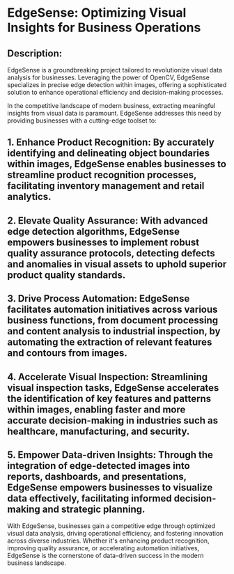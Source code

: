 # EdgeSense: Optimizing Visual Insights for Business Operations

## Description:
EdgeSense is a groundbreaking project tailored to revolutionize visual data analysis for businesses. Leveraging the power of OpenCV, EdgeSense specializes in precise edge detection within images, offering a sophisticated solution to enhance operational efficiency and decision-making processes.

In the competitive landscape of modern business, extracting meaningful insights from visual data is paramount. EdgeSense addresses this need by providing businesses with a cutting-edge toolset to:

## 1. Enhance Product Recognition: By accurately identifying and delineating object boundaries within images, EdgeSense enables businesses to streamline product recognition processes, facilitating inventory management and retail analytics.

## 2. Elevate Quality Assurance: With advanced edge detection algorithms, EdgeSense empowers businesses to implement robust quality assurance protocols, detecting defects and anomalies in visual assets to uphold superior product quality standards.

## 3. Drive Process Automation: EdgeSense facilitates automation initiatives across various business functions, from document processing and content analysis to industrial inspection, by automating the extraction of relevant features and contours from images.

## 4. Accelerate Visual Inspection: Streamlining visual inspection tasks, EdgeSense accelerates the identification of key features and patterns within images, enabling faster and more accurate decision-making in industries such as healthcare, manufacturing, and security.

## 5. Empower Data-driven Insights: Through the integration of edge-detected images into reports, dashboards, and presentations, EdgeSense empowers businesses to visualize data effectively, facilitating informed decision-making and strategic planning.

With EdgeSense, businesses gain a competitive edge through optimized visual data analysis, driving operational efficiency, and fostering innovation across diverse industries. Whether it's enhancing product recognition, improving quality assurance, or accelerating automation initiatives, EdgeSense is the cornerstone of data-driven success in the modern business landscape.

